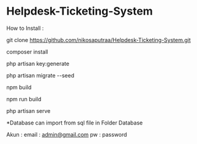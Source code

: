 # Helpdesk-Ticketing-System

How to Install :

git clone https://github.com/nikosaputraa/Helpdesk-Ticketing-System.git

composer install

php artisan key:generate

php artisan migrate --seed

npm build

npm run build

php artisan serve

*Database can import from sql file in Folder Database

Akun :
email : admin@gmail.com
pw : password
